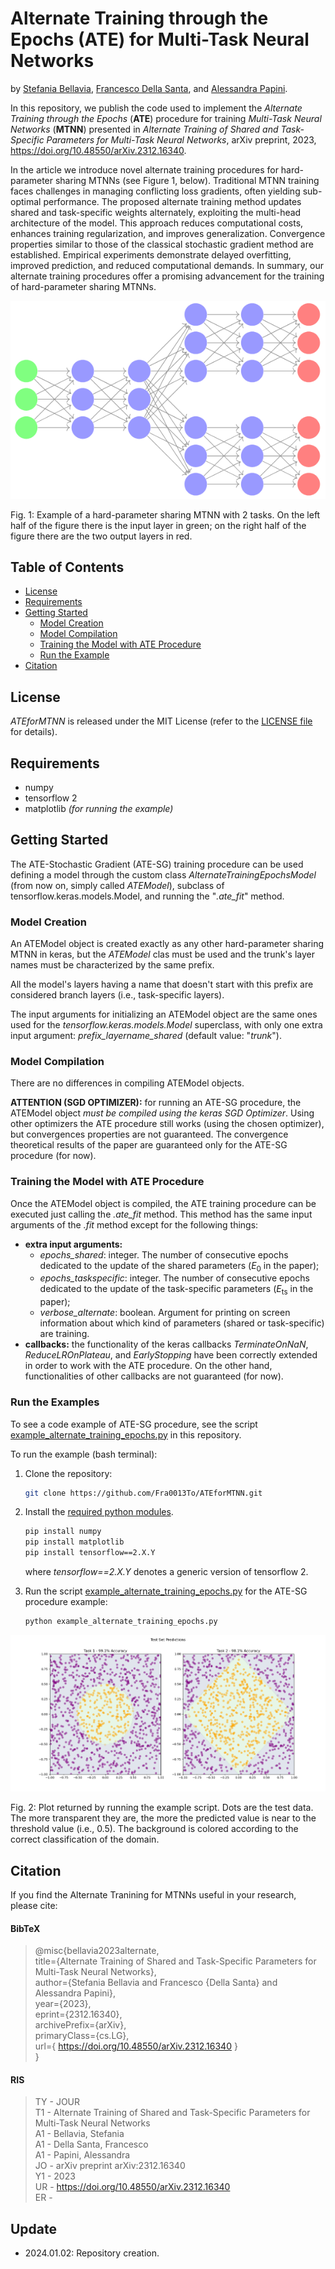 # Alternate Training through the Epochs (ATE) for Multi-Task Neural Networks

by [Stefania Bellavia](https://www.researchgate.net/profile/Stefania-Bellavia), 
[Francesco Della Santa](https://www.researchgate.net/profile/Francesco-Della-Santa), and 
[Alessandra Papini](https://www.researchgate.net/profile/Alessandra-Papini-2).

In this repository, we publish the code used to implement the _Alternate Training through the Epochs_ 
(**ATE**) procedure for training _Multi-Task Neural Networks_ (**MTNN**) presented in 
_Alternate Training of Shared and Task-Specific Parameters for Multi-Task Neural Networks_, 
arXiv preprint, 2023, https://doi.org/10.48550/arXiv.2312.16340.

In the article we introduce novel alternate training procedures for hard-parameter sharing MTNNs (see Figure 1, 
below). Traditional MTNN training faces challenges in managing conflicting loss gradients, often yielding sub-optimal 
performance. The proposed alternate training method updates shared and task-specific weights alternately, exploiting 
the multi-head architecture of the model. 
This approach reduces computational costs, enhances training regularization, and improves generalization. 
Convergence properties similar to those of the classical stochastic gradient method are established. 
Empirical experiments demonstrate delayed overfitting, improved prediction, and reduced computational demands. 
In summary, our alternate training procedures offer a promising advancement for the training of hard-parameter 
sharing MTNNs.

![Hard-parameter sharing MTNN](https://raw.githubusercontent.com/Fra0013To/ATEforMTNN/main/NNmultitaskGeneral_ex.png)

Fig. 1: Example of a hard-parameter sharing MTNN with 2 tasks. On the left half of the figure 
there is the input layer in green; on the right half of the figure there are the two output layers in red.

## Table of Contents
- [License](https://github.com/Fra0013To/ATEforMTNN/blob/main/README.md#license)
- [Requirements](https://github.com/Fra0013To/ATEforMTNN/blob/main/README.md#requirements)
- [Getting Started](https://github.com/Fra0013To/ATEforMTNN/blob/main/README.md#getting-started)
    - [Model Creation](https://github.com/Fra0013To/ATEforMTNN/blob/main/README.md#model-creation)
    - [Model Compilation](https://github.com/Fra0013To/ATEforMTNN/blob/main/README.md#model-compilation)
    - [Training the Model with ATE Procedure](https://github.com/Fra0013To/ATEforMTNN/blob/main/README.md#training-the-model-with-ate-procedure)
    - [Run the Example](https://github.com/Fra0013To/ATEforMTNN/blob/main/README.md#run-the-examples)
- [Citation](https://github.com/Fra0013To/ATEforMTNN/blob/main/README.md#citation)

## License
_ATEforMTNN_ is released under the MIT License (refer to 
the [LICENSE file](https://github.com/Fra0013To/ATEforMTNN/blob/main/LICENSE) for details).

## Requirements
- numpy
- tensorflow 2
- matplotlib _(for running the example)_

## Getting Started
The ATE-Stochastic Gradient (ATE-SG) training procedure can be used defining a model through the custom class 
_AlternateTrainingEpochsModel_ (from now on, simply called _ATEModel_), subclass of tensorflow.keras.models.Model, and 
running the "_.ate_fit_" method.

### Model Creation

An ATEModel object is created exactly as any other hard-parameter sharing MTNN in keras, but the _ATEModel_ clas must 
be used and the trunk's layer names must be characterized by the same prefix. 

All the model's layers having a name that 
doesn't start with this prefix are considered branch layers (i.e., task-specific layers). 

The input arguments for initializing an ATEModel object are the same ones used for the
_tensorflow.keras.models.Model_ superclass, with only one extra input argument:
_prefix_layername_shared_ (default value: "_trunk_").

### Model Compilation

There are no differences in compiling ATEModel objects.

**ATTENTION (SGD OPTIMIZER):** for running an ATE-SG procedure, the ATEModel object _must be compiled using the keras SGD Optimizer_. 
Using other optimizers the ATE procedure still works (using the chosen optimizer), 
but convergences properties are not guaranteed. 
The convergence theoretical results of the paper are guaranteed only for the ATE-SG procedure (for now).


### Training the Model with ATE Procedure
Once the ATEModel object is compiled, the ATE training procedure can be executed just calling the _.ate_fit_ method.
This method has the same input arguments of the _.fit_ method except for the following things:
- **extra input arguments:** 
    * _epochs_shared_: integer. The number of consecutive epochs dedicated to the update of the shared parameters ($E_0$ in the paper);
    * _epochs_taskspecific_: integer. The number of consecutive epochs dedicated to the update of the task-specific parameters ($E_{\mathrm{ts}}$ in the paper);
    * _verbose_alternate_: boolean. Argument for printing on screen information about which kind of parameters (shared or task-specific) are training.
- **callbacks:** the functionality of the keras callbacks _TerminateOnNaN_, _ReduceLROnPlateau_, and _EarlyStopping_ have been correctly extended in order to work with the ATE procedure. On the other hand, functionalities of other callbacks are not guaranteed (for now). 


### Run the Examples
To see a code example of ATE-SG procedure, see the script 
[example_alternate_training_epochs.py](https://github.com/Fra0013To/ATEforMTNN/blob/main/example_alternate_training_epochs.py)
in this repository.

To run the example (bash terminal):
1. Clone the repository:
    ```bash 
    git clone https://github.com/Fra0013To/ATEforMTNN.git
    ```
2. Install the [required python modules](https://github.com/Fra0013To/ATEforMTNN/blob/main/README.md#requirements).
    ```bash
    pip install numpy
    pip install matplotlib
    pip install tensorflow==2.X.Y
    ```
   
    where _tensorflow==2.X.Y_ denotes a generic version of tensorflow 2.
    
3. Run the script [example_alternate_training_epochs.py](https://github.com/Fra0013To/ATEforMTNN/blob/main/example_alternate_training_epochs.py)
for the ATE-SG procedure example:
    ```bash
    python example_alternate_training_epochs.py
    ```

![Output Plot](https://raw.githubusercontent.com/Fra0013To/ATEforMTNN/main/exampleATE_testset.png)

Fig. 2: Plot returned by running the example script. Dots are the test data. The more transparent they are, 
the more the predicted value is near to the threshold value (i.e., 0.5). The background is colored according to the
correct classification of the domain.


## Citation
If you find the Alternate Tranining for MTNNs useful in your research, please cite:
#### BibTeX
> @misc{bellavia2023alternate,  
> title={Alternate Training of Shared and Task-Specific Parameters for Multi-Task Neural Networks},   
> author={Stefania Bellavia and Francesco {Della Santa} and Alessandra Papini},  
> year={2023},  
> eprint={2312.16340},  
> archivePrefix={arXiv},  
> primaryClass={cs.LG},  
> url={ https://doi.org/10.48550/arXiv.2312.16340 }  
> }
#### RIS
> TY  - JOUR  
> T1  - Alternate Training of Shared and Task-Specific Parameters for Multi-Task Neural Networks  
> A1  - Bellavia, Stefania  
> A1  - Della Santa, Francesco  
> A1  - Papini, Alessandra  
> JO  - arXiv preprint arXiv:2312.16340  
> Y1  - 2023  
> UR  - https://doi.org/10.48550/arXiv.2312.16340  
> ER  - 

## Update
- 2024.01.02: Repository creation.
